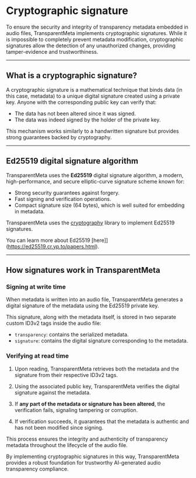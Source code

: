 # Cryptographic signature 

To ensure the security and integrity of transparency metadata embedded in 
audio files, TransparentMeta implements cryptographic signatures. While it 
is impossible  to completely prevent metadata modification, cryptographic 
signatures  allow the detection of any unauthorized changes, providing 
tamper-evidence and trustworthiness.

---

## What is a cryptographic signature?

A cryptographic signature is a mathematical technique that binds data (in 
this case, metadata) to a unique digital signature created using a private 
key. Anyone with the corresponding public key can verify that:

- The data has not been altered since it was signed.
- The data was indeed signed by the holder of the private key.

This mechanism works similarly to a handwritten signature but provides 
strong guarantees backed by cryptography.

---

## Ed25519 digital signature algorithm

TransparentMeta uses the **Ed25519** digital signature algorithm, a modern, 
high-performance, and secure elliptic-curve signature scheme known for:

- Strong security guarantees against forgery.
- Fast signing and verification operations.
- Compact signature size (64 bytes), which is well suited for embedding in metadata.

TransparentMeta uses the [cryptography](https://cryptography.io/en/latest/) 
library to implement Ed25519 signatures.

You can learn more about Ed25519 [here]](https://ed25519.cr.yp.to/papers.html).

---

## How signatures work in TransparentMeta

### Signing at write time
When metadata is written into an audio file, TransparentMeta generates a  
digital signature of the metadata using the Ed25519 private key.

This signature, along with the metadata itself, is stored in two separate  
custom ID3v2 tags inside the audio file:
  - `transparency`: contains the serialized metadata.
  - `signature`: contains the digital signature corresponding to the metadata.

### Verifying at read time

1. Upon reading, TransparentMeta retrieves both the metadata and the signature 
from their respective ID3v2 tags.

2. Using the associated public key, TransparentMeta verifies the digital 
signature against the metadata.

3. If **any part of the metadata or signature has been altered**, the 
verification fails, signaling tampering or corruption.

4. If verification succeeds, it guarantees that the metadata is authentic and 
has not been modified since signing. 

This process ensures the integrity and authenticity of transparency 
metadata throughout the lifecycle of the audio file.

By implementing cryptographic signatures in this way, TransparentMeta 
provides a robust foundation for trustworthy AI-generated audio transparency compliance.


















